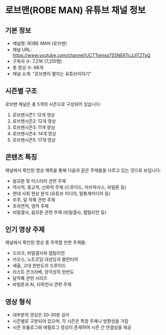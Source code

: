 # 로브맨(ROBE MAN) 유튜브 채널 정보

## 기본 정보
- 채널명: ROBE MAN (로브맨)
- 채널 URL: https://www.youtube.com/channel/UCTTqmxp7S5NE6TcJJlTZTsQ
- 구독자 수: 7.21K (7,210명)
- 총 영상 수: 68개
- 채널 소개: "로브맨이 펼치는 유튜브이야기"

## 시즌별 구조
로브맨 채널은 총 5개의 시즌으로 구성되어 있습니다:

1. 로브맨시즌1: 12개 영상
2. 로브맨시즌2: 12개 영상
3. 로브맨시즌3: 11개 영상
4. 로브맨시즌4: 14개 영상
5. 로브맨시즌5: 17개 영상

## 콘텐츠 특징
채널에서 확인된 영상 제목을 통해 다음과 같은 주제들을 다루고 있는 것으로 보입니다:

- 음모론 및 미스터리 관련 주제
- 역사적, 종교적, 신화적 주제 (드루이드, 아브락사스, 바빌론 등)
- 현대 사회 현상 분석 (유튜브 미디어, 탈통제미디어 등)
- 우주, 달 착륙 관련 주제
- 초자연적, 영적 주제
- 비밀결사, 음모론 관련 주제 (비밀결사, 렙틸리언 등)

## 인기 영상 주제
채널에서 확인된 영상 중 주목할 만한 주제들:
- 드라코, 비밀결사와 렙틸리언
- 카오스, 노트르담 대성당과 팔란티어
- 셰울, 고대 한반도의 드루이드
- 라스트 콘크라베, 양극성의 한반도
- 달착륙 관련 시리즈
- 바빌론과 AI, 타락천사 관련 주제

## 영상 형식
- 대부분의 영상은 20-30분 길이
- 시즌별로 구분되어 있으며, 각 시즌은 특정 주제나 방향성을 가짐
- 시즌 프롤로그와 에필로그 영상이 존재하여 시즌 간 연결성을 제공
